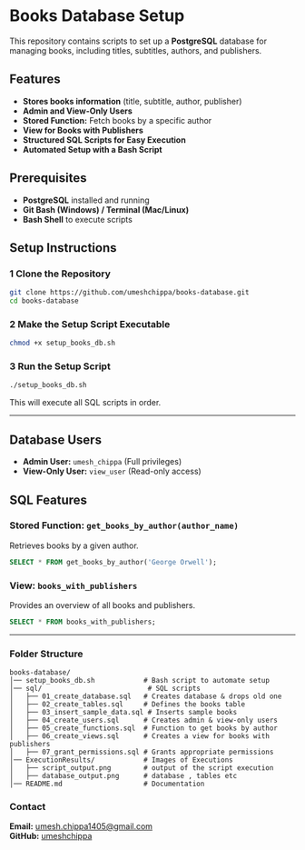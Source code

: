 # Books Database Setup 

This repository contains scripts to set up a **PostgreSQL** database for managing books, including titles, subtitles, authors, and publishers.

## Features
-  **Stores books information** (title, subtitle, author, publisher)
-  **Admin and View-Only Users**
-  **Stored Function:** Fetch books by a specific author
-  **View for Books with Publishers**
-  **Structured SQL Scripts for Easy Execution**
-  **Automated Setup with a Bash Script**

## Prerequisites 
- **PostgreSQL** installed and running
- **Git Bash (Windows) / Terminal (Mac/Linux)**
- **Bash Shell** to execute scripts

## Setup Instructions 

### **1️ Clone the Repository**
```bash
git clone https://github.com/umeshchippa/books-database.git
cd books-database
```

### **2️ Make the Setup Script Executable**
```bash
chmod +x setup_books_db.sh
```

### **3️ Run the Setup Script**
```bash
./setup_books_db.sh
```

This will execute all SQL scripts in order.

---

## **Database Users**
- **Admin User:** `umesh_chippa` (Full privileges)
- **View-Only User:** `view_user` (Read-only access)

## **SQL Features**
### **Stored Function: `get_books_by_author(author_name)`**
Retrieves books by a given author.
```sql
SELECT * FROM get_books_by_author('George Orwell');
```

### **View: `books_with_publishers`**
Provides an overview of all books and publishers.
```sql
SELECT * FROM books_with_publishers;
```

---

### **Folder Structure**
```
books-database/
│── setup_books_db.sh            # Bash script to automate setup
│── sql/                          # SQL scripts
│   ├── 01_create_database.sql   # Creates database & drops old one
│   ├── 02_create_tables.sql     # Defines the books table
│   ├── 03_insert_sample_data.sql # Inserts sample books
│   ├── 04_create_users.sql      # Creates admin & view-only users
│   ├── 05_create_functions.sql  # Function to get books by author
│   ├── 06_create_views.sql      # Creates a view for books with publishers
│   ├── 07_grant_permissions.sql # Grants appropriate permissions
│── ExecutionResults/            # Images of Executions
│   ├── script_output.png        # output of the script execution
│   ├── database_output.png      # database , tables etc
│── README.md                    # Documentation
```

### **Contact**
 **Email:** umesh.chippa1405@gmail.com  
 **GitHub:** [umeshchippa](https://github.com/ChippaUmesh)